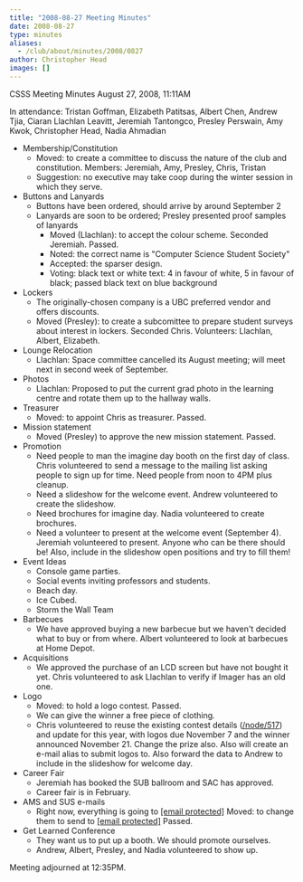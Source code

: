 ```yaml
---
title: "2008-08-27 Meeting Minutes"
date: 2008-08-27
type: minutes
aliases:
  - /club/about/minutes/2008/0827
author: Christopher Head
images: []
---
```


CSSS Meeting Minutes
August 27, 2008, 11:11AM

In attendance: Tristan Goffman, Elizabeth Patitsas, Albert Chen, Andrew Tjia, Ciaran Llachlan Leavitt, Jeremiah Tantongco, Presley Perswain, Amy Kwok, Christopher Head, Nadia Ahmadian

- Membership/Constitution
  - Moved: to create a committee to discuss the nature of the club and constitution. Members: Jeremiah, Amy, Presley, Chris, Tristan
  - Suggestion: no executive may take coop during the winter session in which they serve.
- Buttons and Lanyards
  - Buttons have been ordered, should arrive by around September 2
  - Lanyards are soon to be ordered; Presley presented proof samples of lanyards
    - Moved (Llachlan): to accept the colour scheme. Seconded Jeremiah. Passed.
    - Noted: the correct name is "Computer Science Student Society"
    - Accepted: the sparser design.
    - Voting: black text or white text: 4 in favour of white, 5 in favour of black; passed black text on blue background
- Lockers
  - The originally-chosen company is a UBC preferred vendor and offers discounts.
  - Moved (Presley): to create a subcomittee to prepare student surveys about interest in lockers. Seconded Chris. Volunteers: Llachlan, Albert, Elizabeth.
- Lounge Relocation
  - Llachlan: Space committee cancelled its August meeting; will meet next in second week of September.
- Photos
  - Llachlan: Proposed to put the current grad photo in the learning centre and rotate them up to the hallway walls.
- Treasurer
  - Moved: to appoint Chris as treasurer. Passed.
- Mission statement
  - Moved (Presley) to approve the new mission statement. Passed.
- Promotion
  - Need people to man the imagine day booth on the first day of class. Chris volunteered to send a message to the mailing list asking people to sign up for time. Need people from noon to 4PM plus cleanup.
  - Need a slideshow for the welcome event. Andrew volunteered to create the slideshow.
  - Need brochures for imagine day. Nadia volunteered to create brochures.
  - Need a volunteer to present at the welcome event (September 4). Jeremiah volunteered to present. Anyone who can be there should be! Also, include in the slideshow open positions and try to fill them!
- Event Ideas
  - Console game parties.
  - Social events inviting professors and students.
  - Beach day.
  - Ice Cubed.
  - Storm the Wall Team
- Barbecues
  - We have approved buying a new barbecue but we haven't decided what to buy or from where. Albert volunteered to look at barbecues at Home Depot.
- Acquisitions
  - We approved the purchase of an LCD screen but have not bought it yet. Chris volunteered to ask Llachlan to verify if Imager has an old one.
- Logo
  - Moved: to hold a logo contest. Passed.
  - We can give the winner a free piece of clothing.
  - Chris volunteered to reuse the existing contest details ([/node/517](/node/517)) and update for this year, with logos due November 7 and the winner announced November 21. Change the prize also. Also will create an e-mail alias to submit logos to. Also forward the data to Andrew to include in the slideshow for welcome day.
- Career Fair
  - Jeremiah has booked the SUB ballroom and SAC has approved.
  - Career fair is in February.
- AMS and SUS e-mails
  - Right now, everything is going to [\[email protected\]](/cdn-cgi/l/email-protection) Moved: to change them to send to
    [\[email protected\]](/cdn-cgi/l/email-protection) Passed.
- Get Learned Conference
  - They want us to put up a booth. We should promote ourselves.
  - Andrew, Albert, Presley, and Nadia volunteered to show up.

Meeting adjourned at 12:35PM.
